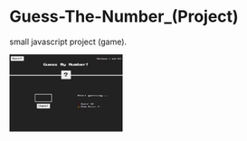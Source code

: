 # Guess-The-Number_(Project)

small javascript project (game).

<img src="screenshot.png" width="200">
